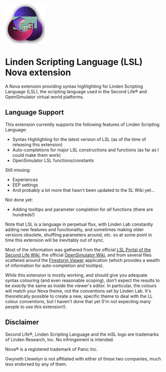 
![LSL syntax highlighting for the Nova editor](https://github.com/GwynethLlewelyn/LSL.novaextension/blob/main/Images/extension/Nova-LSL-logo.png?raw=true)

# Linden Scripting Language (LSL) Nova extension

A Nova extension providing syntax highlighting for Linden Scripting Language (LSL), the scripting language used in the Second Life® and OpenSimulator virtual world platforms.

## Language Support

This extension currently supports the following features of Linden Scripting Language:

- Syntax Highlighting for the latest version of LSL (as of the time of releasing this extension)
- Auto-completions for major LSL constructions and functions (as far as I could make them work)
- OpenSimulator LSL functions/constants

Still missing:

- Experiences
- EEP settings
- And probably a lot more that hasn't been updated to the SL Wiki yet...

Not done yet:

- Adding tooltips and parameter completion for _all_ functions (there are hundreds!)

Note that LSL is a language in perpetual flux, with Linden Lab constantly adding new features and functionality, and
sometimes making older versions obsolete, shuffling parameters around, etc. so at some point in time this extension will
be inevitably out of sync.

Most of the information was gathered from the official [LSL Portal of the Second Life Wiki](https://wiki.secondlife.com/wiki/LSL_Portal),
the official [OpenSimulator Wiki](http://opensimulator.org/wiki/), and from several files scattered around the
[Firestorm Viewer](https://www.firestormviewer.org/) application (which provides a wealth of information for
auto-completion and tooltips).

While this extension is mostly working, and should give you adequate syntax colouring (and even reasonable scoping),
don't expect the results to be _exactly_ the same as inside the viewer's editor. In particular, the colours will match
your Nova theme, not the conventions set by Linden Lab. It's theoretically possible to create a new, specific theme to deal
with the LL colour conventions, but I haven't done that yet (I'm not expecting many people to use _this_ extension!).

## Disclaimer

Second Life®, Linden Scripting Language and the inSL logo are trademarks of Linden Research, Inc. No infringement is intended.

Nova® is a registered trademark of Panic Inc.

Gwyneth Llewelyn is not affiliated with either of these two companies, much less endorsed by any of them.